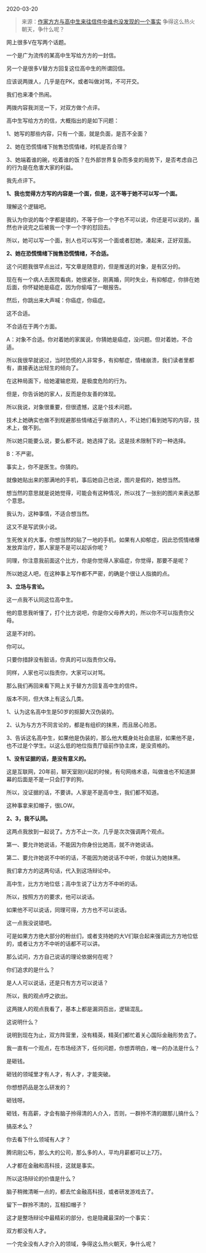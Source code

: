 2020-03-20

> 来源：[作家方方与高中生来往信件中谁也没发现的一个事实](http://mp.weixin.qq.com/s?__biz=MzU3NDc5Nzc0NQ==&mid=2247487022&idx=1&sn=91a280d9160be58d979db7bf536e6d39&chksm=fd2dacf0ca5a25e60892cd6e81fcc62dc1077576e4f0128ed3670a07a338176ec30da41675a5&scene=27#wechat_redirect)
> 争得这么热火朝天，争什么呢？

网上很多V在写两个话题。

  

一个是广为流传的某高中生写给方方的一封信。

  

另一个是很多V替方方回复这位高中生的所谓回信。

  

应该说两拨人，几乎是在PK，或者叫做对骂，不可开交。

  

我们也来凑个热闹。

  

两拨内容我浏览一下，对双方做个点评。

  

高中生写给方方的信，大概指出的是如下问题：

  

1、她写的那些内容，只有一个面，就是负面，是否不全面？

2、她在恐慌情绪下抛售恐慌情绪，时机是否合理？

3、她端着谁的碗，吃着谁的饭？在外部世界复杂而多变的局势下，是否考虑自己的行为是在危害大家的利益。

  

我先点评下。

  

 **1、我也觉得方方写的内容是一个面，但是，这不等于她不可以写一个面。**

  

理解这个逻辑吧。

  

我认为你说的每个字都是错的，不等于你一个字也不可以说，你还是可以说的，虽然也许说完之后被我一个字一个字的怼回去。

  

所以，她可以写一个面，别人也可以写另一个面或者怼她，凑起来，正好双面。

  

 **2、她在恐慌情绪下抛售恐慌情绪，不合适。**

  

这个问题我很早点出过，写文章是随意的，但是推送的对象，是有区分的。

  

现在有一个病人去医院看病，她很紧张，刚离婚，同时失业，有抑郁症，你排在她后面，你怀疑她是癌症，因为你偷喵了一眼报告。

  

然后，你跳出来大声喊：你癌症，你癌症。

  

这不合适。

  

不合适在于两个方面。

  

A：对象不合适。你对着她的家属说，你猜她是癌症，没问题。但对着她，不合适。

  

所以我很早就说过，当时恐慌的人非常多，有抑郁症，情绪崩溃，我们读者里都有，直接表达出轻生的倾向了。

  

在这种局面下，给她灌输悲观，是极度危险的行为。

  

但是，你告诉她的家人，反而是你友善的体现。

  

所以我说，对象很重要，但很遗憾，这是个技术问题。

  

技术上她确实也做不到规避那些情绪近乎崩溃的人，不让她们看到她写的内容，技术上，做不到。

  

所以她只能要么说，要么都不说，她选择了说。这是技术限制下的一种选择。

  

B：不严密。

  

事实上，你不是医生。你猜的。

  

就像她贴出来的那满地的手机，事后她自己也说，图片是假的，她想当然。

  

想当然的意思就是说她觉得，可能会有这种情况，所以找了一张别的图片来表达那个意思。

  

我认为，这种事情，不适合想当然。

  

这又不是写武侠小说。

  

生死攸关的大事，你想当然的贴了一地的手机，如果有人抑郁症，因此恐慌情绪爆发放弃治疗，那人家是不是可以起诉你呢？

  

同理，你注意我前面这个比方，你是你觉得人家癌症，你觉得，那要不是呢？

  

所以她这人吧，在这种事上写作都不严密，的确是个很让人指摘的点。

  

 **3、立场与言论。**

  

这一点我不认同这位高中生。

  

他的意思我听懂了，打个比方说吧，你是你父母养大的，所以你不可以指责你父母。

  

这是不对的。

  

你可以。

  

只要你措辞没有脏话，你真的可以指责你父母。

  

同样，人家也可以指责你，大家可以对骂。

  

那么我们再回来看下网上关于替方方回复高中生的信件。

  

版本不同，但大体上有这么几类。

  

1、认为这名高中生是50岁的抠脚大汉伪装的。

2、认为与方方不同言论的，都是有组织的抹黑，而且居心险恶。

3、告诉这名高中生，如果他是伪装的，那么他大概身处社会底层，如果他不是，也不过是个学生。以这么低的地位指责厅级前作协主席，是没资格的。

  

 **1、没有证据的话，是没有意义的。**

  

这是互联网，20年前，聊天室刚兴起的时候，有句网络术语，叫做谁也不知道屏幕的后面是不是一只会打字的狗。

  

所以，没证据的话，不要讲。人家是不是高中生，我们都不知道。

  

这种事拿来扣帽子，很LOW。

  

 **2、3，我不认同。**

  

这两点我放到一起说了。方方不止一次，几乎是次次强调两个观点。

  

第一、要允许她说话，不能因为你身份比她高，就不许她说话。

第二、要允许她说不中听的话，不能因为她说话不中听，你就认为她抹黑。

  

我们拿方方的这两句话，代入到这场辩论中。

  

高中生，比方方地位低；高中生说了让方方不中听的话。

  

所以，按照方方的要求，他可以说话。

  

如果他不可以说话，同理可得，方方也不可以说话。

  

这一点我没说错吧。

  

可是如果方方绝大部分的粉丝们，或者支持她的大V们联合起来强调比方方地位低的，或者让方方不中听的话都不可以讲。

  

那么试问，方方自己说话的理论依据何在呢？  

  

你们追求的是什么？

  

是人人可以说话，还是只有方方可以说话？

  

所以，我的观点呼之欲出。

  

这两拨人的观点我看了，基本上都是漏洞百出，逻辑混乱。

  

这说明什么？

  

说明到现在为止，双方阵营里，没有精英，精英们都忙着关心国际金融形势去了。

  

我一直有一个观点，在市场经济下，任何问题，你想弄明白，唯一的办法是什么？

  

是砸钱。

  

砸钱的领域里才有人才，有人才，才能突破。

  

你想想药品是怎么研发的？

  

砸钱呀。

  

砸钱，有高薪，才会有脑子拎得清的人介入，否则，一群拎不清的跟那儿搞什么？

  

搞巫术么？

  

你去看下什么领域有人才？

  

腾讯刚公布，那么大的公司，那么多的人，平均月薪都可以上7万。

  

人才都在金融和高科技，这就是事实。

  

所以这场辩论的价值是什么？

  

脑子稍微清晰一点的，都去忙金融高科技，或者研发游戏去了。

  

留下一群拎不清的，互相扣帽子？

  

这才是整场辩论中最精彩的部分，也是隐藏最深的一个事实：

  

双方都没有人才。

  

一个完全没有人才介入的领域，争得这么热火朝天，争什么呢？

